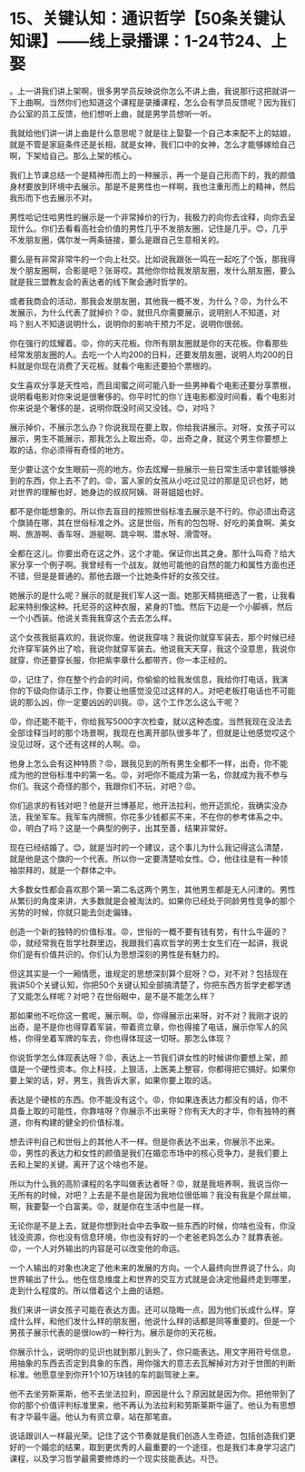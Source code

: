 # 15、关键认知：通识哲学【50条关键认知课】——线上录播课：1-24节24、上娶

。上一讲我们讲上架啊，很多男学员反映说你怎么不讲上曲，我说那行这把就讲一下上曲啊。当然你们也知道这个课程是录播课程，怎么会有学员反馈呢？因为我们办公室的员工反馈，他们想听上曲，就是男学员想听一听。

我就给他们讲一讲上曲是什么意思呢？就是往上娶娶一个自己本来配不上的姑娘，就是不管是家庭条件还是长相，就是女神，我们口中的女神，怎么才能够嫁给自己啊，下架给自己。那么上架的核心。

我们上节课总结一个是精神形而上的一种展示，再一个是自己形而下的，我的颜值身材要放到环境中去展示。那是不是男性也一样啊，我也注重形而上的精神，然后我形而下也去展示不对。

男性哈记住哈男性的展示是一个非常掉价的行为，我极力的向你去诠释，向你去呈现什么。你们去看看高社会价值的男性几乎不发朋友圈，记住是几乎。😊，几乎不发朋友圈，偶尔发一两条链接，要么是跟自己生意相关的。

要么是有非常非常牛的一个向上社交。比如说我跟张一鸣在一起吃了个饭，那我得发个朋友圈啊，合影是吧？张哥哎。其他你你给我发朋友圈，发什么朋友圈，要么就是我三盟教友会的表达者的线下聚会通时哲学的。

或者我商会的活动，那我会发朋友圈，其他我一概不发，为什么？😡，为什么不发展示，为什么代表了就掉价？😡，就但凡你需要展示，说明别人不知道，对吗？别人不知道说明什么，说明你的影响干预力不足，说明你很弱。

你在强行的炫耀着。😡，你的天花板。你所有朋友圈就是你的天花板。你看那些经常发朋友圈的人。去吃一个人均200的日料，还要发朋友圈，说明人均200的日料就是你现在消费了天花板。就看个电影还要拍个票根的。

女生喜欢分享是天性哈，而且闺蜜之间可能八卦一些男神看个电影还要分享票根，说明看电影对你来说是很奢侈的。你平时忙的你丫连电影都没时间看，看个电影对你来说是个奢侈的是，说明你既没时间又没钱。😊，对吗？

展示掉价，不展示怎么办？你说我现在要上取，你给我讲展示。对呀，女孩子可以展示，男生不能展示，那我怎么上取出奇。😡，出奇之身，就这个男生你要想上取的话，你必须得有奇怪的地方。

至少要让这个女生眼前一亮的地方。你去炫耀一些展示一些日常生活中拿钱能够换到的东西，你上去不了的。😡，富人家的女孩从小吃过见过的那是见识也好，她对世界的理解也好，她身边的叔叔阿姨、哥哥姐姐也好。

都不是你能想象的。所以你去盲目的按照世俗标准去展示是不行的。你必须出奇这个旗骑在哪，其在世俗标准之外。这是世俗，所有的包包呀、好吃的美食啊、美女啊、旅游啊、香车呀、游艇啊、跳伞啊、潜水呀、滑雪呀。

全都在这儿。你要出奇在这之外，这个才能。保证你出其之身。那什么叫奇？给大家分享一个例子啊。我曾经有一个战友。就他可能他的自然的能力和属性方面也还不错，但是是普通的。那他去跟一个比她条件好的女孩交往。

她展示的是什么呢？展示的就是我们军人这一面。她那天精挑细选了一套，让我看起来特别像这种。托尼芬的这种衣服，紧身的T恤。然后下边是一个小脚裤，然后一个小西装。他说关乖我我穿这个去去怎么样。

这个女孩我挺喜欢的，我说你废。他说我穿啥？我说你就穿军装去，那个时候已经允许穿军装外出了哈，我说你就穿军装去。他说我天天穿，我这个没意思，我说你就穿，你还要穿长服，你把紫李章什么都带齐，你一本正经的。

😡，记住了，你在整个约会的时间，你偷偷的给我发信息，我给你打电话，我演你的下级向你请示工作，你要让他感觉没见过这样的人。对吧老板打电话也不可能说的那么凶，你一定要凶凶的训我。😡，这个工作怎么这么干呢？

😡，你还能不能干，你给我写5000字次检查，就以这种态度。当然我现在没法去全部诠释当时的那个场景啊，我现在也离开部队很多年了，但就是让他感觉哎这个没见过呀，这个还有这样的人啊。😡。

他身上怎么会有这种特质？😡，跟我见到的所有男生全都不一样，出奇，你不能成为他的世俗标准中的第一名。😡，对吧你不能成为第一名，你就成为我不参与你们。我这个奇怪的那个，我跟你们不玩，对吧？😡。

你们追求的有钱对吧？他是开兰博基尼，他开法拉利，他开迈凯伦，我确实没办法，我坐军车。我军车内牌照，你花多少钱都买不来，不在你的参考体系之中。😡，明白了吗？这是一个典型的例子，出其至善，结果非常好。

现在已经结婚了。😊，就是当时的一个建议，这个事儿为什么我记得这么清楚，就是他是这个旗的一个代表。所以你一定要清楚哈女性。😊，他往往是有一种领袖崇拜的，就是一个群体之中。

大多数女性都会喜欢那个第一第二名这两个男生，其他男生都是无人问津的。男性从繁衍的角度来讲，大多数就是会被淘汰的。如果你已经处于同龄男性竞争的那个劣势的时候，你就只能去剑走偏锋。

创造一个新的独特的价值标准。😡，世俗的一概不要有钱有势，有什么牛逼的？😡，就经常我在哲学社群里边，我跟我们喜欢哲学的男士女生们在一起讲，我说你们是有价值共识的。你们认为思想深刻的男性是有魅力的。

但这其实是一个一厢情愿，谁规定的思想深刻算个屁呀？😊，对不对？包括现在我讲50个关键认知，你把50个关键认知全部搞清楚了，你把东西方哲学史都学透了又能怎么样呢？对吧？在世俗眼中，是不是不能怎么样？

那如果他不吃你这一套呢，展示啊。😡，你得展示出来呀，对不对？我刚才说的出奇，是不是你也得穿着军装，带着资立章，你也得接了电话，展示你军人的风格，你得坐着军牌的车去，你也得体现这一切呀。那怎么体现？

你说哲学怎么体现表达呀？😡，表达上一节我们讲女性的时候讲你要想上架，颜值是一个硬性资本。你上科技，上狠活，上医美上整容，你都得把它搞好。如果你要上架的话，好，男生，我告诉大家，如果你要上取的话。

表达是个硬核的东西。你不能没有这个。😡，你如果连表达力都没有的话，你不具备上取的可能性，你靠啥呀？你展示不出来呀？你有天大的才华，你有独特的赛道，你有构建的健全的价值标准。

想去评判自己和世俗上的其他人不一样。但是你表达不出来，你展示不出来。😡，男性的表达力和女性的颜值是我们在婚恋市场中的核心竞争力，是我们要上去和上架的关键。离开了这个啥也不是。

所以为什么我的高阶课程的名字叫做表达者呀？😡，就是我培养啊，我说当你一无所有的时候，对吧？上去是不是也是因为我地位很低嘛？我没有我是个屌丝嘛，啊，我要娶一个白富美。😡，就是你在生活中也是一样。

无论你是不是上去，就是你想到社会中去争取一些东西的时候，你啥也没有，你没钱没资源，你也没有信息环境，你也没有好的一个老爸老妈怎么办？就靠表爸。😡，一个人对外输出的内容是可以改变他的命运。

一个人输出的对象也决定了他未来的发展的方向。一个人最终向世界说了什么，向世界输出了什么。他在信息维度上和世界的交互方式就是会决定他最终走到哪里，走到什么程度的。所以借着这个上曲的话题。

我们来讲一讲女孩子可能在表达方面。还可以隐晦一点，因为他们长成什么样，穿成什么样，和他们发什么样的朋友圈，他说什么样的话都是同等重要的。但是一个男孩子展示代表的是很low的一种行为。展示是你的天花板。

你展示什么，说明你的见识也就到那儿到头了，你只能表达。用文字用符号信息，用抽象的东西去否定到具象的东西，用你强大的意志去瓦解掉对方对于世图的判断标准。他愿意坐到你开1个10万块钱的车的副驾驶上来。

他不去坐劳斯莱斯，他不去坐法拉利，原因是什么？原因就是因为你。把他带到了你的那个价值评判标准里来，他不再认为法拉利和劳斯莱斯牛逼了。他认为有思想有才华最牛逼。他认为有资立章，站在那笔直。

说话跟训人一样最光荣。记住了这个节奏就是我们创造人生奇迹，包括创造我们更好的一个婚恋的结果，取到更优秀的人最重要的一个途径，也是我们本身学习这门课程，以及学习哲学最需要修炼的一个现实技能表达。자깐。

